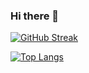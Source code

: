 ### Hi there 👋

<!--
**yaustal666/yaustal666** is a ✨ _special_ ✨ repository because its `README.md` (this file) appears on your GitHub profile.

Here are some ideas to get you started:

- 🔭 I’m currently working on ...
- 🌱 I’m currently learning ...
- 👯 I’m looking to collaborate on ...
- 🤔 I’m looking for help with ...
- 💬 Ask me about ...
- 📫 How to reach me: ...
- 😄 Pronouns: ...
- ⚡ Fun fact: ...
-->

[![GitHub Streak](https://streak-stats.demolab.com/?user=yaustal666)](https://git.io/streak-stats)

[![Top Langs](https://github-readme-stats.vercel.app/api/top-langs/?username=yaustal666)](https://github.com/anuraghazra/github-readme-stats)
